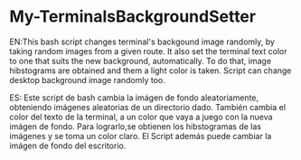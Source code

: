 # My-TerminalsBackgroundSetter

EN:This bash script changes terminal's backgound image randomly, by taking random images from a given route. 
It also set the terminal text color to one that suits the new background, automatically. To do that, image hibstograms are
obtained and them a light color is taken.
Script can change desktop background image randomly too. 

ES: Este script de bash cambia la imágen de fondo aleatoriamente, obteniendo imágenes aleatorias de un directorio dado.
También cambia el color del texto de la terminal, a un color que vaya a juego con la nueva imágen de fondo. Para lograrlo,se obtienen los hibstogramas de las imágenes y se toma un color claro.
El Script además puede cambiar la imágen de fondo del escritorio. 
